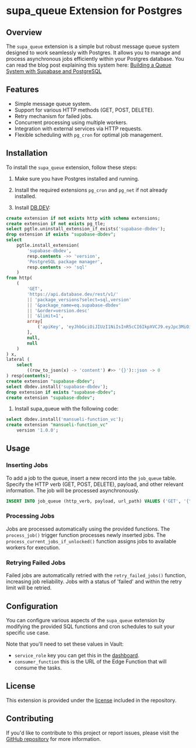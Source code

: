# supa_queue Extension for Postgres

## Overview

The `supa_queue` extension is a simple but robust message queue system designed to work seamlessly with Postgres. It allows you to manage and process asynchronous jobs efficiently within your Postgres database.
You can read the blog post explaining this system here: [Building a Queue System with Supabase and PostgreSQL](https://blog.mansueli.com/building-a-queue-system-with-supabase-and-postgresql)

## Features

- Simple message queue system.
- Support for various HTTP methods (GET, POST, DELETE).
- Retry mechanism for failed jobs.
- Concurrent processing using multiple workers.
- Integration with external services via HTTP requests.
- Flexible scheduling with `pg_cron` for optimal job management.

## Installation

To install the `supa_queue` extension, follow these steps:

1. Make sure you have Postgres installed and running.

1. Install the required extensions `pg_cron` and `pg_net` if not already installed.

1. Install [DB.DEV](https://database.dev/installer):
```sql
create extension if not exists http with schema extensions;
create extension if not exists pg_tle;
select pgtle.uninstall_extension_if_exists('supabase-dbdev');
drop extension if exists "supabase-dbdev";
select
    pgtle.install_extension(
        'supabase-dbdev',
        resp.contents ->> 'version',
        'PostgreSQL package manager',
        resp.contents ->> 'sql'
    )
from http(
    (
        'GET',
        'https://api.database.dev/rest/v1/'
        || 'package_versions?select=sql,version'
        || '&package_name=eq.supabase-dbdev'
        || '&order=version.desc'
        || '&limit=1',
        array[
            ('apiKey', 'eyJhbGciOiJIUzI1NiIsInR5cCI6IkpXVCJ9.eyJpc3MiOiJzdXBhYmFzZSIsInJlZiI6InhtdXB0cHBsZnZpaWZyYndtbXR2Iiwicm9sZSI6ImFub24iLCJpYXQiOjE2ODAxMDczNzIsImV4cCI6MTk5NTY4MzM3Mn0.z2CN0mvO2No8wSi46Gw59DFGCTJrzM0AQKsu_5k134s')::http_header
        ],
        null,
        null
    )
) x,
lateral (
    select
        ((row_to_json(x) -> 'content') #>> '{}')::json -> 0
) resp(contents);
create extension "supabase-dbdev";
select dbdev.install('supabase-dbdev');
drop extension if exists "supabase-dbdev";
create extension "supabase-dbdev";
```

1. Install supa_queue with the following code:

```sql
select dbdev.install('mansueli-function_vc');
create extension "mansueli-function_vc"
    version '1.0.0';
```

## Usage

### Inserting Jobs

To add a job to the queue, insert a new record into the `job_queue` table. Specify the HTTP verb (GET, POST, DELETE), payload, and other relevant information. The job will be processed asynchronously.

```sql
INSERT INTO job_queue (http_verb, payload, url_path) VALUES ('GET', '{"key": "value"}', '/api/resource');
```

### Processing Jobs

Jobs are processed automatically using the provided functions. The `process_job()` trigger function processes newly inserted jobs. The `process_current_jobs_if_unlocked()` function assigns jobs to available workers for execution.

### Retrying Failed Jobs

Failed jobs are automatically retried with the `retry_failed_jobs()` function, increasing job reliability. Jobs with a status of 'failed' and within the retry limit will be retried.

## Configuration

You can configure various aspects of the `supa_queue` extension by modifying the provided SQL functions and cron schedules to suit your specific use case.

Note that you'll need to set these values in Vault:

 - `service_role` key you can get this in the [dashboard](https://supabase.com/dashboard/project/_/settings/api).
 - `consumer_function` this is the URL of the Edge Function that will consume the tasks.
## License

This extension is provided under the [license](https://github.com/mansueli/supa_queue/blob/master/LICENSE) included in the repository.

## Contributing

If you'd like to contribute to this project or report issues, please visit the [GitHub repository](https://github.com/mansueli/supa_queue) for more information.
